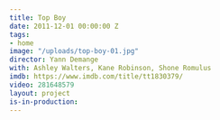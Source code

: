 ```yaml
---
title: Top Boy
date: 2011-12-01 00:00:00 Z
tags:
- home
image: "/uploads/top-boy-01.jpg"
director: Yann Demange
with: Ashley Walters, Kane Robinson, Shone Romulus
imdb: https://www.imdb.com/title/tt1830379/
video: 281648579
layout: project
is-in-production: 
---
```


